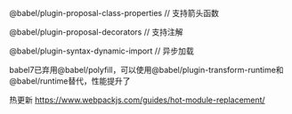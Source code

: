 
@babel/plugin-proposal-class-properties   // 支持箭头函数

@babel/plugin-proposal-decorators   // 支持注解

@babel/plugin-syntax-dynamic-import  // 异步加载

babel7已弃用@babel/polyfill，可以使用@babel/plugin-transform-runtime和@babel/runtime替代，性能提升了

热更新  https://www.webpackjs.com/guides/hot-module-replacement/